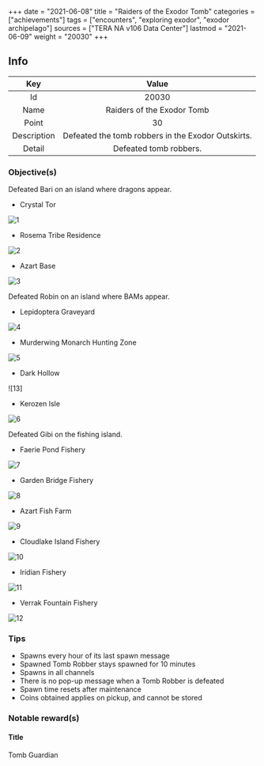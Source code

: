 +++
date = "2021-06-08"
title = "Raiders of the Exodor Tomb"
categories = ["achievements"]
tags = ["encounters", "exploring exodor", "exodor archipelago"]
sources = ["TERA NA v106 Data Center"]
lastmod = "2021-06-09"
weight = "20030"
+++

[1]: /images/achievements/encounters/20030_01.png
[2]: /images/achievements/encounters/20030_02.png
[3]: /images/achievements/encounters/20030_03.png
[4]: /images/achievements/encounters/20030_04.png
[5]: /images/achievements/encounters/20030_05.png
[6]: /images/achievements/encounters/20030_06.png
[7]: /images/achievements/encounters/20030_07.png
[8]: /images/achievements/encounters/20030_08.png
[9]: /images/achievements/encounters/20030_09.png
[10]: /images/achievements/encounters/20030_10.png
[11]: /images/achievements/encounters/20030_11.png
[12]: /images/achievements/encounters/20030_12.png

## Info

Key | Value
:-: | :-:
Id | 20030
Name | Raiders of the Exodor Tomb
Point | 30
Description | Defeated the tomb robbers in the Exodor Outskirts.
Detail | Defeated tomb robbers.

### Objective(s)

Defeated Bari on an island where dragons appear.

- Crystal Tor

![1]

- Rosema Tribe Residence

![2]

- Azart Base

![3]

Defeated Robin on an island where BAMs appear.

- Lepidoptera Graveyard

![4]

- Murderwing Monarch Hunting Zone

![5]

- Dark Hollow

![13]

- Kerozen Isle

![6]

Defeated Gibi on the fishing island.

- Faerie Pond Fishery

![7]

- Garden Bridge Fishery

![8]

- Azart Fish Farm

![9]

- Cloudlake Island Fishery

![10]

- Iridian Fishery

![11]

- Verrak Fountain Fishery

![12]

### Tips
- Spawns every hour of its last spawn message
- Spawned Tomb Robber stays spawned for 10 minutes
- Spawns in all channels
- There is no pop-up message when a Tomb Robber is defeated
- Spawn time resets after maintenance
- Coins obtained applies on pickup, and cannot be stored

### Notable reward(s)

#### Title
Tomb Guardian
